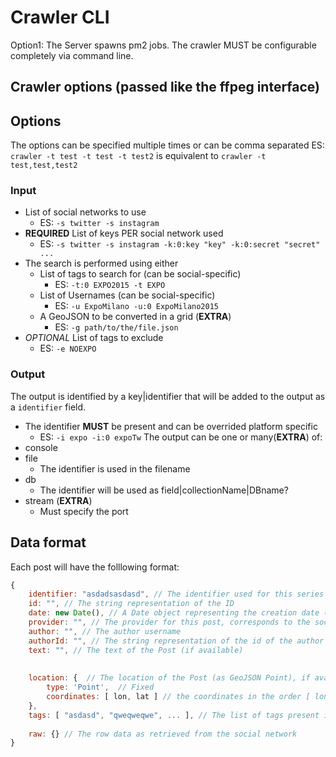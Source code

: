 # Crawler CLI

Option1:
The Server spawns pm2 jobs. The crawler MUST be configurable completely via command line.

## Crawler options (passed like the ffpeg interface)
## Options
The options can be specified multiple times or can be comma separated
ES:
`crawler -t test -t test -t test2` is equivalent to `crawler -t test,test,test2`

### Input
- List of social networks to use
    + ES: `-s twitter -s instagram`
- **REQUIRED** List of keys PER social network used
    + ES: `-s twitter -s instagram -k:0:key "key" -k:0:secret "secret" ...`
- The search is performed using either
    + List of tags to search for (can be social-specific)
        * ES: `-t:0 EXPO2015 -t EXPO`
    + List of Usernames (can be social-specific)
        * ES: `-u ExpoMilano -u:0 ExpoMilano2015`
    + A GeoJSON to be converted in a grid (**EXTRA**)
        * ES: `-g path/to/the/file.json`
- *OPTIONAL* List of tags to exclude
    + ES: `-e NOEXPO`

### Output
The output is identified by a key|identifier that will be added to the output as a `identifier` field.
- The identifier **MUST** be present and can be overrided platform specific
    + ES: `-i expo -i:0 expoTw`
The output can be one or many(**EXTRA**) of:
- console
- file
    + The identifier is used in the filename
- db
    + The identifier will be used as field|collectionName|DBname?
- stream (**EXTRA**)
    + Must specify the port


## Data format
Each post will have the folllowing format:
```js
{
    identifier: "asdadsasdasd", // The identifier used for this series of Data
    id: "", // The string representation of the ID
    date: new Date(), // A Date object representing the creation date (UTC format).
    provider: "", // The provider for this post, corresponds to the social network used.
    author: "", // The author username
    authorId: "", // The string representation of the id of the author
    text: "", // The text of the Post (if available)
    
    
    location: {  // The location of the Post (as GeoJSON Point), if available
        type: 'Point',  // Fixed
        coordinates: [ lon, lat ] // the coordinates in the order [ longitude, atitude ]
    },
    tags: [ "asdasd", "qweqweqwe", ... ], // The list of tags present in this post
    
    raw: {} // The row data as retrieved from the social network
}
```

